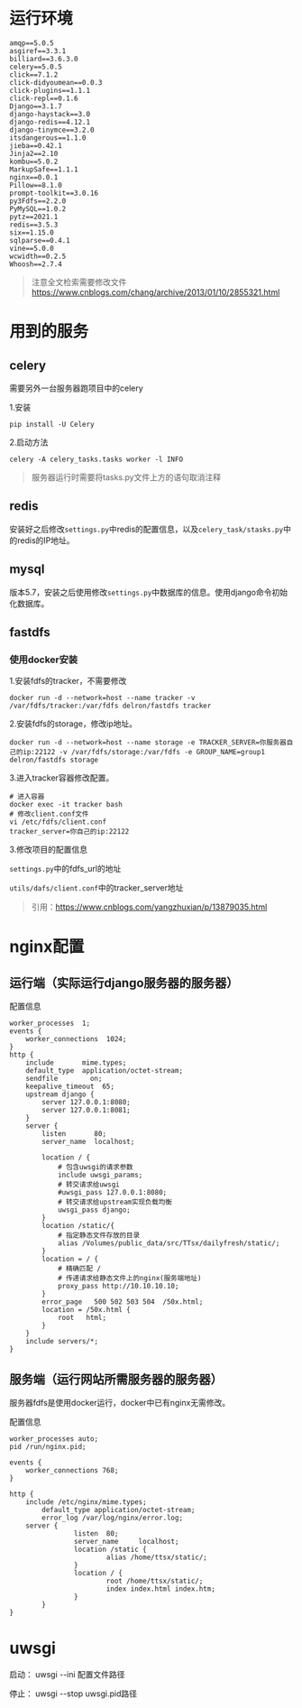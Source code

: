 # 运行环境
```
amqp==5.0.5
asgiref==3.3.1
billiard==3.6.3.0
celery==5.0.5
click==7.1.2
click-didyoumean==0.0.3
click-plugins==1.1.1
click-repl==0.1.6
Django==3.1.7
django-haystack==3.0
django-redis==4.12.1
django-tinymce==3.2.0
itsdangerous==1.1.0
jieba==0.42.1
Jinja2==2.10
kombu==5.0.2
MarkupSafe==1.1.1
nginx==0.0.1
Pillow==8.1.0
prompt-toolkit==3.0.16
py3Fdfs==2.2.0
PyMySQL==1.0.2
pytz==2021.1
redis==3.5.3
six==1.15.0
sqlparse==0.4.1
vine==5.0.0
wcwidth==0.2.5
Whoosh==2.7.4
```
>注意全文检索需要修改文件 https://www.cnblogs.com/chang/archive/2013/01/10/2855321.html
# 用到的服务
## celery
需要另外一台服务器跑项目中的celery

1.安装
```
pip install -U Celery
```
2.启动方法
```
celery -A celery_tasks.tasks worker -l INFO
```
> 服务器运行时需要将tasks.py文件上方的语句取消注释

## redis
安装好之后修改`settings.py`中redis的配置信息，以及`celery_task/stasks.py`中的redis的IP地址。
## mysql
版本5.7，安装之后使用修改`settings.py`中数据库的信息。使用django命令初始化数据库。
## fastdfs
### 使用docker安装

1.安装fdfs的tracker，不需要修改
```
docker run -d --network=host --name tracker -v /var/fdfs/tracker:/var/fdfs delron/fastdfs tracker
```
2.安装fdfs的storage，修改ip地址。
```
docker run -d --network=host --name storage -e TRACKER_SERVER=你服务器自己的ip:22122 -v /var/fdfs/storage:/var/fdfs -e GROUP_NAME=group1 delron/fastdfs storage
```
3.进入tracker容器修改配置。
```
# 进入容器
docker exec -it tracker bash
# 修改client.conf文件
vi /etc/fdfs/client.conf
tracker_server=你自己的ip:22122
```
3.修改项目的配置信息

`settings.py`中的fdfs_url的地址

`utils/dafs/client.conf`中的tracker_server地址
>引用：https://www.cnblogs.com/yangzhuxian/p/13879035.html

# nginx配置
## 运行端（实际运行django服务器的服务器）
配置信息
```
worker_processes  1;
events {
    worker_connections  1024;
}
http {
    include       mime.types;
    default_type  application/octet-stream;
    sendfile        on;
    keepalive_timeout  65;
    upstream django {
        server 127.0.0.1:8080;
        server 127.0.0.1:8081;
    }
    server {
        listen       80;
        server_name  localhost;

        location / {
            # 包含uwsgi的请求参数
            include uwsgi_params;
            # 转交请求给uwsgi
            #uwsgi_pass 127.0.0.1:8080;
            # 转交请求给upstream实现负载均衡
            uwsgi_pass django;
        }
        location /static/{
            # 指定静态文件存放的目录
            alias /Volumes/public_data/src/TTsx/dailyfresh/static/;
        }
        location = / {
            # 精确匹配 / 
            # 传递请求给静态文件上的nginx(服务端地址)
            proxy_pass http://10.10.10.10;
        }
        error_page   500 502 503 504  /50x.html;
        location = /50x.html {
            root   html;
        }
    }
    include servers/*;
}
```
## 服务端（运行网站所需服务器的服务器）
服务器fdfs是使用docker运行，docker中已有nginx无需修改。

配置信息
```
worker_processes auto;
pid /run/nginx.pid;

events {
	worker_connections 768;
}

http {
	include /etc/nginx/mime.types;
        default_type application/octet-stream;
        error_log /var/log/nginx/error.log;
	server {
                listen  80;
                server_name     localhost;
                location /static {
                        alias /home/ttsx/static/;
                }
                location / {
                        root /home/ttsx/static/;
                        index index.html index.htm;
                }
        }
}
```
# uwsgi
启动： uwsgi --ini 配置文件路径

停止： uwsgi --stop uwsgi.pid路径
